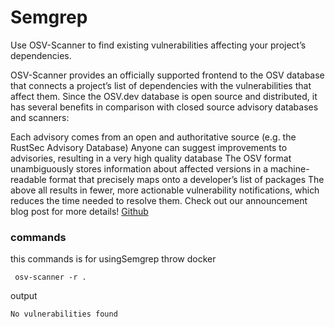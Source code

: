 # Semgrep 
Use OSV-Scanner to find existing vulnerabilities affecting your project’s dependencies.

OSV-Scanner provides an officially supported frontend to the OSV database that connects a project’s list of dependencies with the vulnerabilities that affect them. Since the OSV.dev database is open source and distributed, it has several benefits in comparison with closed source advisory databases and scanners:

Each advisory comes from an open and authoritative source (e.g. the RustSec Advisory Database)
Anyone can suggest improvements to advisories, resulting in a very high quality database
The OSV format unambiguously stores information about affected versions in a machine-readable format that precisely maps onto a developer’s list of packages
The above all results in fewer, more actionable vulnerability notifications, which reduces the time needed to resolve them. Check out our announcement blog post for more details!
[Github](https://github.com/google/osv-scanner)

### commands
this commands is for usingSemgrep throw docker
```commandline
 osv-scanner -r .
```

output
```text
No vulnerabilities found
```